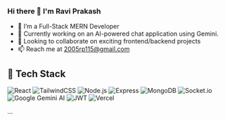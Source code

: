 ### Hi there 👋 I'm Ravi Prakash

- 🌱 I’m a Full-Stack MERN Developer
- 🔭 Currently working on an AI-powered chat application using Gemini.
- 👯 Looking to collaborate on exciting frontend/backend projects
- 📫 Reach me at 2005rp115@gmail.com

## 🧱 Tech Stack

![React](https://img.shields.io/badge/-React-61DAFB?logo=react&logoColor=white&style=for-the-badge)
![TailwindCSS](https://img.shields.io/badge/-TailwindCSS-06B6D4?logo=tailwindcss&logoColor=white&style=for-the-badge)
![Node.js](https://img.shields.io/badge/-Node.js-339933?logo=node.js&logoColor=white&style=for-the-badge)
![Express](https://img.shields.io/badge/-Express.js-000000?logo=express&logoColor=white&style=for-the-badge)
![MongoDB](https://img.shields.io/badge/-MongoDB-47A248?logo=mongodb&logoColor=white&style=for-the-badge)
![Socket.io](https://img.shields.io/badge/-Socket.io-010101?logo=socket.io&logoColor=white&style=for-the-badge)
![Google Gemini AI](https://img.shields.io/badge/-Gemini%20AI-4285F4?logo=google&logoColor=white&style=for-the-badge)
![JWT](https://img.shields.io/badge/-JWT-000000?logo=jsonwebtokens&logoColor=white&style=for-the-badge)
![Vercel](https://img.shields.io/badge/-Vercel-000000?logo=vercel&logoColor=white&style=for-the-badge)

...


